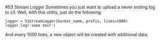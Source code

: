 #S3 Stream Logger
Sometimes you just want to upload a never ending log to s3. Well, with this utility, just do the following:

```
logger = S3StreamLogger(bucket_name, prefix, lines=1000)
logger.log('some text')
```

And every 1000 lines, a new object will be created with additional data.
